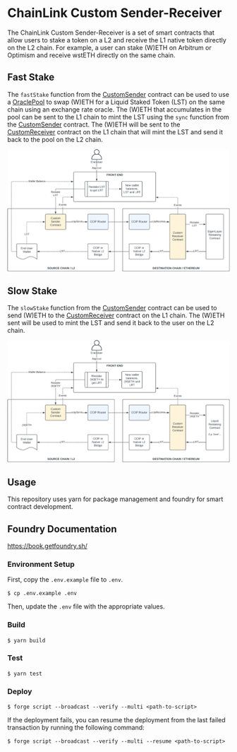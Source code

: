 # ChainLink Custom Sender-Receiver

The ChainLink Custom Sender-Receiver is a set of smart contracts that allow users to stake a token on a L2 and receive the L1 native token directly on the L2 chain. For example, a user can stake (W)ETH on Arbitrum or Optimism and receive wstETH directly on the same chain.

## Fast Stake

The `fastStake` function from the [CustomSender](contracts/senders/CustomSender.sol) contract can be used to use a [OraclePool](contracts/utils/OraclePool.sol) to swap (W)ETH for a Liquid Staked Token (LST) on the same chain using an exchange rate oracle.
The (W)ETH that accumulates in the pool can be sent to the L1 chain to mint the LST using the `sync` function from the [CustomSender](contracts/senders/CustomSender.sol) contract. The (W)ETH will be sent to the [CustomReceiver](contracts/receivers/CustomReceiver.sol) contract on the L1 chain that will mint the LST and send it back to the pool on the L2 chain.

![alt text](images/fast_stake.png)

## Slow Stake

The `slowStake` function from the [CustomSender](contracts/senders/CustomSender.sol) contract can be used to send (W)ETH to the [CustomReceiver](contracts/receivers/CustomReceiver.sol) contract on the L1 chain. The (W)ETH sent will be used to mint the LST and send it back to the user on the L2 chain.

![alt text](images/slow_stake.png)

## Usage

This repository uses yarn for package management and foundry for smart contract development.

## Foundry Documentation

https://book.getfoundry.sh/

### Environment Setup

First, copy the `.env.example` file to `.env`.

```shell
$ cp .env.example .env
```

Then, update the `.env` file with the appropriate values.

### Build

```shell
$ yarn build
```

### Test

```shell
$ yarn test
```

### Deploy

```shell
$ forge script --broadcast --verify --multi <path-to-script>
```

If the deployment fails, you can resume the deployment from the last failed transaction by running the following command:

```shell
$ forge script --broadcast --verify --multi --resume <path-to-script>
```
